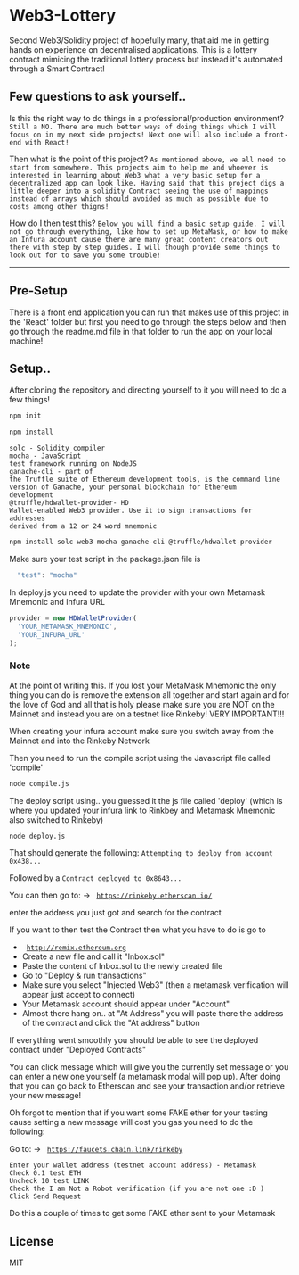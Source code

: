 # Web3-Lottery
Second Web3/Solidity project of hopefully many, that aid me in getting hands on experience on decentralised applications. This is a lottery contract mimicing the traditional lottery process but instead it's automated through a Smart Contract!

## Few questions to ask yourself..

Is this the right way to do things in a professional/production environment?
  `Still a NO. There are much better ways of doing things which I will focus on in my next side projects! Next one will also include a front-end with React!`

Then what is the point of this project?
  `As mentioned above, we all need to start from somewhere. This projects aim to help me and whoever is interested in learning about Web3 what a very basic setup for a decentralized app can look like. Having said that this project digs a little deeper into a solidity Contract seeing the use of mappings instead of arrays which should avoided as much as possible due to costs among other thigns!`

How do I then test this?
  `Below you will find a basic setup guide. I will not go through everything, like how to set up MetaMask, or how to make an Infura account cause there are many great content creators out there with step by step guides. I will though provide some things to look out for to save you some trouble!`


---------------------------------------------------------------------------------------------------------------------------------------------------------------
## Pre-Setup

There is a front end application you can run that makes use of this project in the 'React' folder but first you need to go through the steps below and then go through the readme.md file in that folder to run the app on your local machine!

## Setup..

After cloning the repository and directing yourself to it you will need to do a few things!

```sh
npm init
```

```sh
npm install
```

<code>solc - Solidity compiler</code>  <br/>
<code>mocha - JavaScript test framework running on NodeJS</code><br/>
<code>ganache-cli - part of the Truffle suite of Ethereum development tools, is the command line version of Ganache, your personal blockchain for Ethereum development</code><br/>
<code>@truffle/hdwallet-provider- HD Wallet-enabled Web3 provider. Use it to sign transactions for addresses derived from a 12 or 24 word mnemonic</code><br/>


```sh
npm install solc web3 mocha ganache-cli @truffle/hdwallet-provider
```

Make sure your test script in the package.json file is
  ```js
    "test": "mocha"
  ```

In deploy.js you need to update the provider with your own Metamask Mnemonic and Infura URL
```js
provider = new HDWalletProvider(
  'YOUR_METAMASK_MNEMONIC',
  'YOUR_INFURA_URL'
);
```

<h3>Note</h3>
  At the point of writing this. If you lost your MetaMask Mnemonic the only thing you can do is remove the extension all together and start again and for the love of God and all that is holy please make sure you are <bold>NOT</bold> on the Mainnet and instead you are on a testnet like Rinkeby! VERY IMPORTANT!!!

  When creating your infura account make sure you switch away from the Mainnet and into the Rinkeby Network

Then you need to run the compile script using the Javascript file called 'compile'
```sh
node compile.js
```

The deploy script using.. you guessed it the js file called 'deploy' (which is where you updated your infura link to Rinkbey and Metamask Mnemonic also switched to Rinkeby)
```sh
node deploy.js
```

That should generate the following:
  `Attempting to deploy from account 0x438...`

Followed by a
  `Contract deployed to 0x8643...`

You can then go to:
  -> <code> https://rinkeby.etherscan.io/ </code>

  enter the address you just got and search for the contract

If you want to then test the Contract then what you have to do is go to
  - <code> http://remix.ethereum.org </code>
  - Create a new file and call it "Inbox.sol"
  - Paste the content of Inbox.sol to the newly created file
  - Go to "Deploy & run transactions"
  - Make sure you select "Injected Web3" (then a metamask verification will appear just accept to connect)
  - Your Metamask account should appear under "Account"
  - Almost there hang on.. at "At Address" you will paste there the address of the contract and click the "At address" button

If everything went smoothly you should be able to see the deployed contract under "Deployed Contracts"

You can click message which will give you the currently set message or you can enter a new one yourself (a metamask modal will pop up).
After doing that you can go back to Etherscan and see your transaction and/or retrieve your new message!

Oh forgot to mention that if you want some FAKE ether for your testing cause setting a new message will cost you gas you need to do the following:

Go to:
  -> <code> https://faucets.chain.link/rinkeby </code>

    Enter your wallet address (testnet account address) - Metamask
    Check 0.1 test ETH
    Uncheck 10 test LINK
    Check the I am Not a Robot verification (if you are not one :D )
    Click Send Request

Do this a couple of times to get some FAKE ether sent to your Metamask

## License
MIT
